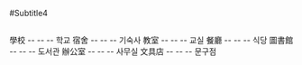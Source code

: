 #Subtitle4

##

學校 -- -- -- 학교
宿舍 -- -- -- 기숙사
教室 -- -- -- 교실
餐廳 -- -- -- 식당
圖書館 -- -- -- 도서관
辦公室 -- -- -- 사무실
文具店 -- -- -- 문구점
